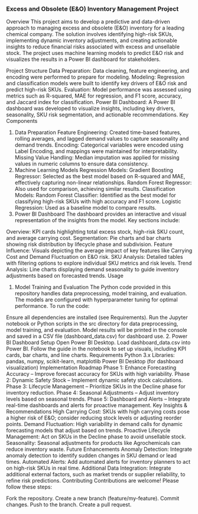 ### Excess and Obsolete (E&O) Inventory Management Project

Overview
This project aims to develop a predictive and data-driven approach to managing excess and obsolete (E&O) inventory for a leading chemical company. The solution involves identifying high-risk SKUs, implementing dynamic inventory adjustments, and creating actionable insights to reduce financial risks associated with excess and unsellable stock. The project uses machine learning models to predict E&O risk and visualizes the results in a Power BI dashboard for stakeholders.

Project Structure
Data Preparation: Data cleaning, feature engineering, and encoding were performed to prepare for modeling.
Modeling: Regression and classification models were built to identify key drivers of E&O risk and predict high-risk SKUs.
Evaluation: Model performance was assessed using metrics such as R-squared, MAE for regression, and F1 score, accuracy, and Jaccard index for classification.
Power BI Dashboard: A Power BI dashboard was developed to visualize insights, including key drivers, seasonality, SKU risk segmentation, and actionable recommendations.
Key Components
1. Data Preparation
Feature Engineering: Created time-based features, rolling averages, and lagged demand values to capture seasonality and demand trends.
Encoding: Categorical variables were encoded using Label Encoding, and mappings were maintained for interpretability.
Missing Value Handling: Median imputation was applied for missing values in numeric columns to ensure data consistency.
2. Machine Learning Models
Regression Models:
Gradient Boosting Regressor: Selected as the best model based on R-squared and MAE, effectively capturing non-linear relationships.
Random Forest Regressor: Also used for comparison, achieving similar results.
Classification Models:
Random Forest Classifier: Identified as the best model for classifying high-risk SKUs with high accuracy and F1 score.
Logistic Regression: Used as a baseline model to compare results.
3. Power BI Dashboard
The dashboard provides an interactive and visual representation of the insights from the model. Key sections include:

Overview: KPI cards highlighting total excess stock, high-risk SKU count, and average carrying cost.
Segmentation: Pie charts and bar charts showing risk distribution by lifecycle phase and subdivision.
Feature Influence: Visuals depicting the average impact of key features like Carrying Cost and Demand Fluctuation on E&O risk.
SKU Analysis: Detailed tables with filtering options to explore individual SKU metrics and risk levels.
Trend Analysis: Line charts displaying demand seasonality to guide inventory adjustments based on forecasted trends.
Usage
1. Model Training and Evaluation
The Python code provided in this repository handles data preprocessing, model training, and evaluation. The models are configured with hyperparameter tuning for optimal performance. To run the code:

Ensure all dependencies are installed (see Requirements).
Run the Jupyter notebook or Python scripts in the src directory for data preprocessing, model training, and evaluation.
Model results will be printed in the console and saved in a CSV file (dashboard_data.csv) for dashboard use.
2. Power BI Dashboard Setup
Open Power BI Desktop.
Load dashboard_data.csv into Power BI.
Follow the guide in the notebook to set up visuals, including KPI cards, bar charts, and line charts.
Requirements
Python 3.x
Libraries: pandas, numpy, scikit-learn, matplotlib
Power BI Desktop (for dashboard visualization)
Implementation Roadmap
Phase 1: Enhance Forecasting Accuracy – Improve forecast accuracy for SKUs with high variability.
Phase 2: Dynamic Safety Stock – Implement dynamic safety stock calculations.
Phase 3: Lifecycle Management – Prioritize SKUs in the Decline phase for inventory reduction.
Phase 4: Seasonal Adjustments – Adjust inventory levels based on seasonal trends.
Phase 5: Dashboard and Alerts – Integrate real-time dashboards and alerts for proactive management.
Key Insights & Recommendations
High Carrying Cost: SKUs with high carrying costs pose a higher risk of E&O; consider reducing stock levels or adjusting reorder points.
Demand Fluctuation: High variability in demand calls for dynamic forecasting models that adjust based on trends.
Proactive Lifecycle Management: Act on SKUs in the Decline phase to avoid unsellable stock.
Seasonality: Seasonal adjustments for products like Agrochemicals can reduce inventory waste.
Future Enhancements
Anomaly Detection: Integrate anomaly detection to identify sudden changes in SKU demand or lead times.
Automated Alerts: Add automated alerts for inventory planners to act on high-risk SKUs in real time.
Additional Data Integration: Integrate additional external factors, such as market trends or supplier reliability, to refine risk predictions.
Contributing
Contributions are welcome! Please follow these steps:

Fork the repository.
Create a new branch (feature/my-feature).
Commit changes.
Push to the branch.
Create a pull request.
